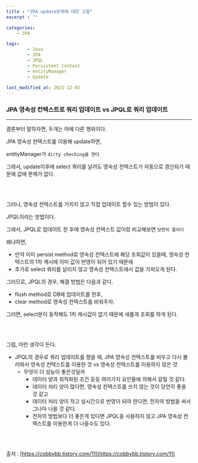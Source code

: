 ```yaml
---
title : "JPA update문제에 대한 고찰"
excerpt : ""

categories:
    - JPA

tags:
        - Java
        - JPA
        - JPQL
        - Persistent Context
        - entityManager
        - Update
        
last_modified_at: 2021-12-03
---
```



### JPA 영속성 컨텍스트로 쿼리 업데이트 vs JPQL로 쿼리 업데이트

---

결론부터 말하자면, 두개는 아예 다른 행위이다.

JPA 영속성 컨텍스트를 이용해 update하면, 

entityManager가 `dirty checking을 한다`

그래서, update이후에 select 쿼리를 날려도 영속성 컨텍스트가 자동으로 갱신되기 때문에 값에 문제가 없다.

<br/><br/>

그러나, 영속성 컨텍스트를 거치지 않고 직접 업데이트 할수 있는 방법이 있다.

JPQL이라는 방법이다. 

그래서, JPQL로 업데이트 한 후에 영속성 컨텍스트 값이랑 비교해보면 `당연히 틀리다`

왜냐하면, 

- 만약 이미 persist method로 영속성 컨텍스트에 해당 조회값이 있을때, 영속성 컨텍스트의 1차 캐시에 이미 값이 반영이 되어 있기 때문에
- 추가로 select 쿼리를 날리지 않고 영속성 컨텍스트에서 값을 가져오게 된다.

그러므로, JPQL의 경우, 해결 방법은 다음과 같다.

- flush method로 DB에 업데이트를 한후,
- clear method로 영속성 컨텍스트를 비워주자.

그러면, select문이 동작해도 1차 캐시값이 없기 때문에 새롭게 조회를 하게 된다.

<br/><br/>

그럼, 이런 생각이 든다.

- JPQL의 경우로 쿼리 업데이트를 했을 때, JPA 영속성 컨텍스트를 비우고 다시 불러와서 영속성 컨텍스트를 이용한 것 vs 영속성 컨텍스트를 이용하지 않은 것
    - 무엇이 더 성능이 좋은것일까
        - 데이터 양과 최적화된 조건 등등 여러가지 요인들에 의해서 갈릴 것 같다.
        - 데이터 처리 양이 많다면, 영속성 컨텍스트를 쓰지 않는 것이 당연히 좋을 것 같고
        - 데이터 처리 양이 적고 실시간으로 반영이 되야 한다면, 전자의 방법을 써서 그나마 나을 것 같다.
        - 전자의 방법보다 더 좋은게 있다면 JPQL을 사용하지 않고 JPA 영속성 컨텍스트를 이용한게 더 나을수도 있다.

<br/><br/>

출처 : [https://cobbybb.tistory.com/11](https://cobbybb.tistory.com/11)